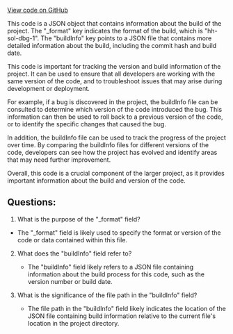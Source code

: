 [View code on GitHub](zoo-labs/zoo/blob/master/contracts/artifacts/@openzeppelin/contracts/utils/Strings.sol/Strings.dbg.json)

This code is a JSON object that contains information about the build of the project. The "_format" key indicates the format of the build, which is "hh-sol-dbg-1". The "buildInfo" key points to a JSON file that contains more detailed information about the build, including the commit hash and build date.

This code is important for tracking the version and build information of the project. It can be used to ensure that all developers are working with the same version of the code, and to troubleshoot issues that may arise during development or deployment. 

For example, if a bug is discovered in the project, the buildInfo file can be consulted to determine which version of the code introduced the bug. This information can then be used to roll back to a previous version of the code, or to identify the specific changes that caused the bug.

In addition, the buildInfo file can be used to track the progress of the project over time. By comparing the buildInfo files for different versions of the code, developers can see how the project has evolved and identify areas that may need further improvement.

Overall, this code is a crucial component of the larger project, as it provides important information about the build and version of the code.
## Questions: 
 1. What is the purpose of the "_format" field?
   - The "_format" field is likely used to specify the format or version of the code or data contained within this file.
   
2. What does the "buildInfo" field refer to?
   - The "buildInfo" field likely refers to a JSON file containing information about the build process for this code, such as the version number or build date.
   
3. What is the significance of the file path in the "buildInfo" field?
   - The file path in the "buildInfo" field likely indicates the location of the JSON file containing build information relative to the current file's location in the project directory.